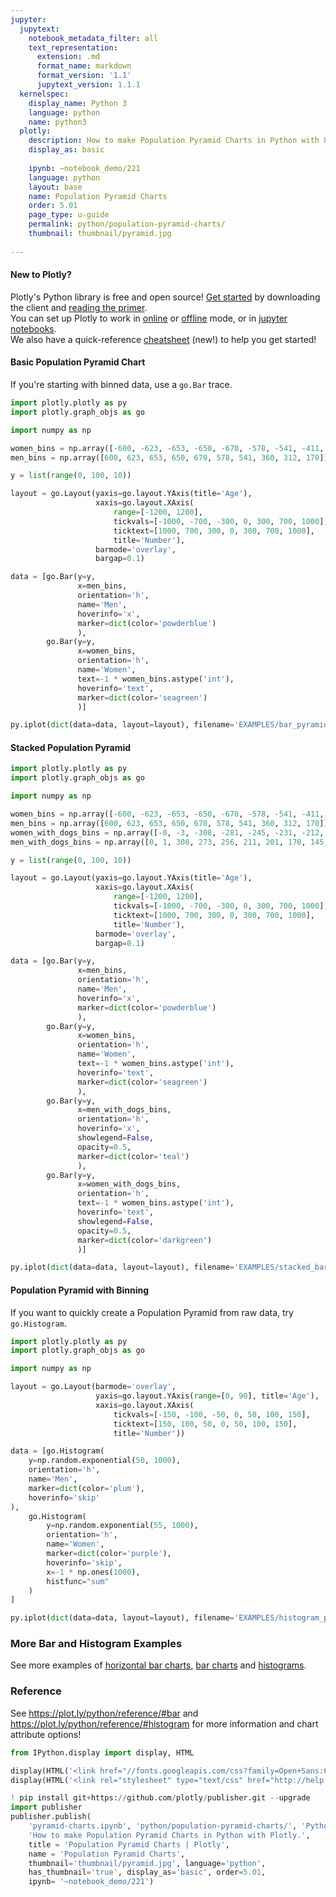 ```yaml
---
jupyter:
  jupytext:
    notebook_metadata_filter: all
    text_representation:
      extension: .md
      format_name: markdown
      format_version: '1.1'
      jupytext_version: 1.1.1
  kernelspec:
    display_name: Python 3
    language: python
    name: python3
  plotly:
    description: How to make Population Pyramid Charts in Python with Plotly.
    display_as: basic
    
    ipynb: ~notebook_demo/221
    language: python
    layout: base
    name: Population Pyramid Charts
    order: 5.01
    page_type: u-guide
    permalink: python/population-pyramid-charts/
    thumbnail: thumbnail/pyramid.jpg
    
---
```


#### New to Plotly?
Plotly's Python library is free and open source! [Get started](https://plot.ly/python/getting-started/) by downloading the client and [reading the primer](https://plot.ly/python/getting-started/).
<br>You can set up Plotly to work in [online](https://plot.ly/python/getting-started/#initialization-for-online-plotting) or [offline](https://plot.ly/python/getting-started/#initialization-for-offline-plotting) mode, or in [jupyter notebooks](https://plot.ly/python/getting-started/#start-plotting-online).
<br>We also have a quick-reference [cheatsheet](https://images.plot.ly/plotly-documentation/images/python_cheat_sheet.pdf) (new!) to help you get started!


#### Basic Population Pyramid Chart
If you're starting with binned data, use a `go.Bar` trace.

```python
import plotly.plotly as py
import plotly.graph_objs as go

import numpy as np

women_bins = np.array([-600, -623, -653, -650, -670, -578, -541, -411, -322, -230])
men_bins = np.array([600, 623, 653, 650, 670, 578, 541, 360, 312, 170])

y = list(range(0, 100, 10))

layout = go.Layout(yaxis=go.layout.YAxis(title='Age'),
                   xaxis=go.layout.XAxis(
                       range=[-1200, 1200],
                       tickvals=[-1000, -700, -300, 0, 300, 700, 1000],
                       ticktext=[1000, 700, 300, 0, 300, 700, 1000],
                       title='Number'),
                   barmode='overlay',
                   bargap=0.1)

data = [go.Bar(y=y,
               x=men_bins,
               orientation='h',
               name='Men',
               hoverinfo='x',
               marker=dict(color='powderblue')
               ),
        go.Bar(y=y,
               x=women_bins,
               orientation='h',
               name='Women',
               text=-1 * women_bins.astype('int'),
               hoverinfo='text',
               marker=dict(color='seagreen')
               )]

py.iplot(dict(data=data, layout=layout), filename='EXAMPLES/bar_pyramid')
```

#### Stacked Population Pyramid

```python
import plotly.plotly as py
import plotly.graph_objs as go

import numpy as np

women_bins = np.array([-600, -623, -653, -650, -670, -578, -541, -411, -322, -230])
men_bins = np.array([600, 623, 653, 650, 670, 578, 541, 360, 312, 170])
women_with_dogs_bins = np.array([-0, -3, -308, -281, -245, -231, -212, -132, -74, -76])
men_with_dogs_bins = np.array([0, 1, 300, 273, 256, 211, 201, 170, 145, 43])

y = list(range(0, 100, 10))

layout = go.Layout(yaxis=go.layout.YAxis(title='Age'),
                   xaxis=go.layout.XAxis(
                       range=[-1200, 1200],
                       tickvals=[-1000, -700, -300, 0, 300, 700, 1000],
                       ticktext=[1000, 700, 300, 0, 300, 700, 1000],
                       title='Number'),
                   barmode='overlay',
                   bargap=0.1)

data = [go.Bar(y=y,
               x=men_bins,
               orientation='h',
               name='Men',
               hoverinfo='x',
               marker=dict(color='powderblue')
               ),
        go.Bar(y=y,
               x=women_bins,
               orientation='h',
               name='Women',
               text=-1 * women_bins.astype('int'),
               hoverinfo='text',
               marker=dict(color='seagreen')
               ),
        go.Bar(y=y,
               x=men_with_dogs_bins,
               orientation='h',
               hoverinfo='x',
               showlegend=False,
               opacity=0.5,
               marker=dict(color='teal')
               ),
        go.Bar(y=y,
               x=women_with_dogs_bins,
               orientation='h',
               text=-1 * women_bins.astype('int'),
               hoverinfo='text',
               showlegend=False,
               opacity=0.5,
               marker=dict(color='darkgreen')
               )]

py.iplot(dict(data=data, layout=layout), filename='EXAMPLES/stacked_bar_pyramid')
```

#### Population Pyramid with Binning
If you want to quickly create a Population Pyramid from raw data, try `go.Histogram`.

```python
import plotly.plotly as py
import plotly.graph_objs as go

import numpy as np

layout = go.Layout(barmode='overlay',
                   yaxis=go.layout.YAxis(range=[0, 90], title='Age'),
                   xaxis=go.layout.XAxis(
                       tickvals=[-150, -100, -50, 0, 50, 100, 150],
                       ticktext=[150, 100, 50, 0, 50, 100, 150],
                       title='Number'))

data = [go.Histogram(
    y=np.random.exponential(50, 1000),
    orientation='h',
    name='Men',
    marker=dict(color='plum'),
    hoverinfo='skip'
),
    go.Histogram(
        y=np.random.exponential(55, 1000),
        orientation='h',
        name='Women',
        marker=dict(color='purple'),
        hoverinfo='skip',
        x=-1 * np.ones(1000),
        histfunc="sum"
    )
]

py.iplot(dict(data=data, layout=layout), filename='EXAMPLES/histogram_pyramid')
```

### More Bar and Histogram Examples
See more examples of [horizontal bar charts](https://plot.ly/python/horizontal-bar-charts/), [bar charts](https://plot.ly/python/bar-charts/) and [histograms](https://plot.ly/python/histograms/).


### Reference
See https://plot.ly/python/reference/#bar and https://plot.ly/python/reference/#histogram for more information and chart attribute options!

```python
from IPython.display import display, HTML

display(HTML('<link href="//fonts.googleapis.com/css?family=Open+Sans:600,400,300,200|Inconsolata|Ubuntu+Mono:400,700" rel="stylesheet" type="text/css" />'))
display(HTML('<link rel="stylesheet" type="text/css" href="http://help.plot.ly/documentation/all_static/css/ipython-notebook-custom.css">'))

! pip install git+https://github.com/plotly/publisher.git --upgrade
import publisher
publisher.publish(
    'pyramid-charts.ipynb', 'python/population-pyramid-charts/', 'Python Population Pyramid Charts | Plotly',
    'How to make Population Pyramid Charts in Python with Plotly.',
    title = 'Population Pyramid Charts | Plotly',
    name = 'Population Pyramid Charts',
    thumbnail='thumbnail/pyramid.jpg', language='python',
    has_thumbnail='true', display_as='basic', order=5.01,
    ipynb= '~notebook_demo/221')
```

```python

```
